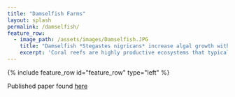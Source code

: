 ```yaml
---
title: "Damselfish Farms"
layout: splash
permalink: /damselfish/
feature_row:
  - image_path: /assets/images/Damselfish.JPG
    title: "Damselfish *Stegastes nigricans* increase algal growth within their territories on shallow coral reefs via enhanced nutrient supplies"
    excerpt: 'Coral reefs are highly productive ecosystems that typically exist in nutrient-poor waters, stimulating considerable research on the sources of nutrients that may support this productivity, including nutrient recycling. We examined the potential for resident herbivorous damselfish (*Stegastes nigricans*) to recycle nutrients within their territories by conducting an exclusion experiment on *S. nigricans* territories and measuring algal turf growth on shallow fringing reefs in Moorea, French Polynesia. A nutrient bioassay was used to evaluate whether the enhanced growth was due to increased nutrients. We chose 15 isolated damselfish territories for a caging experiment, with a large cage obstructing all fish access on one half of the territory (−Damselfish, −Herbivory) and a small low-profile cage allowing access but not herbivory to a portion on the other half (+Damselfish −Herbivory). Additionally, we measured turf in a randomly-chosen uncaged area within each territory where both damselfish and herbivory were present (+Damselfish +Herbivory). Behavioral observations confirmed damselfish rarely swam over the large-caged half of the territory, effectively eliminating their physical presence, but continued to interact with the other half. Over the 16-day experiment, time and treatment had a significant effect on turf growth. By day 16, the turf receiving the +Damselfish −Herbivory treatment experienced average net turf growth of 5.34 mm, which was significantly greater than turf growth within the territories receiving the −Damselfish −Herbivory (2.13 mm) and the +Damselfish +Herbivory (1.50 mm) treatments. The macroalgae in the nutrient bioassay grew 21% more on the side of the territory where damselfish were present compared to the side where they were excluded, supporting our conclusion that the mechanism that supported faster turf growth was increased nutrients. Thus, our study was the first to establish experimentally that the presence of damselfish increased algal growth by enhancing nutrient supplies via recycled waste products, a mechanism that has been advanced but never tested. Surveys established that damselfish territories covered 28–64% of the fringing reef flat along the north shore of Moorea, suggesting this increased productivity within territories could be a significant contribution to total reef productivity. These findings highlight the importance of continuing research into the long-term and spatial-scale effects of damselfish as nutrient recyclers on coral reefs.'
---
```


{% include feature_row id="feature_row" type="left" %}

Published paper found [here](https://www.sciencedirect.com/science/article/abs/pii/S0022098118304520)

